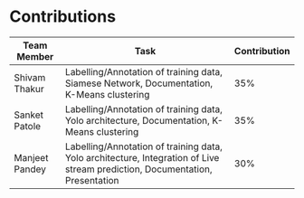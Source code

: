 # Contributions

| Team Member | Task | Contribution |
| ----------- | ------ | ------------ |
| Shivam Thakur | Labelling/Annotation of training data, Siamese Network, Documentation, K-Means clustering | 35% |
| Sanket Patole | Labelling/Annotation of training data, Yolo architecture, Documentation, K-Means clustering | 35% |
| Manjeet Pandey | Labelling/Annotation of training data, Yolo architecture, Integration of Live stream prediction, Documentation, Presentation | 30% |
